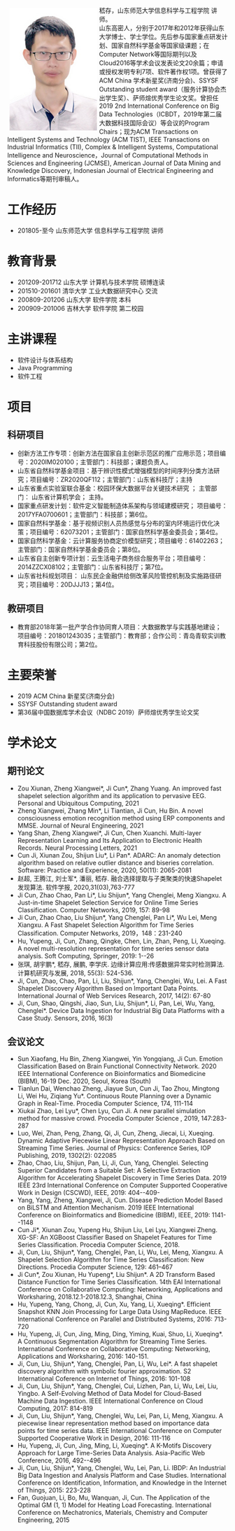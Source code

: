 <div style="float: left; clear: both;" align="left">
<img src="/photo.JPG" width="200" alt="news_20191112_2" align=left hspace="5" vspace="5"/>
嵇存，山东师范大学信息科学与工程学院 讲师。
<br/>
山东高密人，分别于2017年和2012年获得山东大学博士、学士学位。先后参与国家重点研发计划、国家自然科学基金等国家级课题；在Computer Network等国际期刊以及Cloud2016等学术会议发表论文20余篇；申请或授权发明专利7项、软件著作权1项。曾获得了ACM China 学术新星奖(济南分会)、SSYSF Outstanding student award（服务计算协会杰出学生奖）、萨师煊优秀学生论文奖。曾担任2019 2nd International Conference on Big Data Technologies（ICBDT，2019年第二届大数据科技国际会议）等会议的Program Chairs；现为ACM Transactions on Intelligent Systems and Technology (ACM TIST), IEEE Transactions on Industrial Informatics (TII), Complex & Intelligent Systems, Computational Intelligence and Neuroscience，Journal of Computational Methods in Sciences and Engineering (JCMSE), American Journal of Data Mining and Knowledge Discovery, Indonesian Journal of Electrical Engineering and Informatics等期刊审稿人。
</div>
<br clear="left" />


# 工作经历
- 201805-至今 山东师范大学 信息科学与工程学院 讲师

# 教育背景
- 201209-201712 山东大学 计算机与技术学院 硕博连读
- 201510-201601 清华大学 工业大数据研究中心 交流
- 200809-201206 山东大学 软件学院 本科
- 200909-201006 吉林大学 软件学院 第二校园

# 主讲课程
- 软件设计与体系结构
- Java Programming
- 软件工程

# 项目
## 科研项目
- 创新方法工作专项：创新方法在国家自主创新示范区的推广应用示范；项目编号：2020IM020100；主管部门：科技部；课题负责人。
- 山东省自然科学基金项目：基于辨识性模式增强模型的时间序列分类方法研究；项目编号：ZR2020QF112；主管部门：山东省科技厅；主持
- 山东省重点实验室联合基金：校园环保大数据平台关键技术研究 ； 主管部门： 山东省计算机学会； 主持。
- 国家重点研发计划：软件定义智能制造体系架构与领域建模研究； 项目编号：2017YFA0700601；主管部门：科技部；第6位。
- 国家自然科学基金：基于视频识别人员热感觉与分布的室内环境运行优化决策；项目编号：62073201；主管部门：国家自然科学基金委员会；第4位。
- 国家自然科学基金：云计算服务协商定价模型研究；项目编号：61402263；主管部门：国家自然科学基金委员会；第8位。
- 山东省自主创新专项计划：云生活电子商务综合服务平台；项目编号：2014ZZCX08102；主管部门：山东省科技厅；第7位。
- 山东省社科规划项目： 山东民企金融供给侧改革风险管控机制及实施路径研究；项目编号：20DJJJ13；第4位。

## 教研项目
- 教育部2018年第一批产学合作协同育人项目：大数据教学与实践基地建设； 项目编号：201801243035；主管部门：教育部；合作公司：青岛青软实训教育科技股份有限公司；第2位。

# 主要荣誉
- 2019 ACM China 新星奖(济南分会) <!--证书编号：2019ACMCHINA-XX-C0402-->
- SSYSF Outstanding student award
- 第36届中国数据库学术会议（NDBC 2019）萨师煊优秀学生论文奖<!--：《融合选择性提取与子类聚类的快速时间序列shapelet发现算法 》 赵超，王腾江，刘士军，潘丽，嵇存-->

# 学术论文
## 期刊论文
- Zou Xiunan, Zheng Xiangwei*, Ji Cun*, Zhang Yuang. An improved fast shapelet selection algorithm and its application to pervasive EEG. Personal and Ubiquitous Computing, 2021
- Zheng Xiangwei, Zhang Min*, Li Tiantian, Ji Cun, Hu Bin. A novel consciousness emotion recognition method using ERP components and MMSE.  Journal of Neural Engineering, 2021
- Yang Shan, Zheng Xiangwei*, Ji Cun, Chen Xuanchi. Multi-layer Representation Learning and Its Application to Electronic Health Records.  Neural Processing Letters, 2021
- Cun Ji, Xiunan Zou, Shijun Liu*, Li Pan*. ADARC: An anomaly detection algorithm based on relative outlier distance and biseries correlation. Software: Practice and Experience, 2020, 50(11): 2065-2081
- 赵超, 王腾江, 刘士军*, 潘丽, 嵇存. 融合选择提取与子类聚类的快速Shapelet发现算法.  软件学报, 2020,31(03),763-777
- Ji Cun, Zhao Chao, Pan Li*, Liu Shijun*, Yang Chenglei, Meng Xiangxu. A Just-in-time Shapelet Selection Service for Online Time Series Classification. Computer Networks, 2019, 157: 89-98
- Ji Cun, Zhao Chao, Liu Shijun*, Yang Chenglei, Pan Li*, Wu Lei, Meng Xiangxu. A Fast Shapelet Selection Algorithm for Time Series Classification. Computer Networks, 2019，148：231-240
-  Hu, Yupeng, Ji, Cun, Zhang, Qingke, Chen, Lin, Zhan, Peng, Li, Xueqing. A novel multi-resolution representation for time series sensor data analysis.  Soft Computing, Springer, 2019: 1--26  
-  张琪, 胡宇鹏*, 嵇存, 展鹏, 李学庆. 边缘计算应用:传感数据异常实时检测算法.  计算机研究与发展, 2018, 55(3): 524-536.
-  Ji, Cun, Zhao, Chao, Pan, Li, Liu, Shijun*, Yang, Chenglei, Wu, Lei. A Fast Shapelet Discovery Algorithm Based on Important Data Points. International Journal of Web Services Research, 2017, 14(2): 67-80
-  Ji, Cun, Shao, Qingshi, Jiao, Sun, Liu, Shijun*, Li, Pan, Lei, Wu, Yang, Chenglei*. Device Data Ingestion for Industrial Big Data Platforms with a Case Study. Sensors, 2016, 16(3)
## 会议论文
- Sun Xiaofang, Hu Bin, Zheng Xiangwei, Yin Yongqiang, Ji Cun. Emotion Classification Based on Brain Functional Connectivity Network.  2020 IEEE International Conference on Bioinformatics and Biomedicine (BIBM), 16-19 Dec. 2020, Seoul, Korea (South)
- Tianlun Dai, Wenchao Zheng, Jiayue Sun, Cun Ji, Tao Zhou, Mingtong Li, Wei Hu, Ziqiang Yu*. Continuous Route Planning over a Dynamic Graph in Real-Time.  Procedia Computer Science, 174, 111-114 
- Xiukai Zhao, Lei Lyu*, Chen Lyu, Cun Ji. A new parallel simulation method for massive crowd.  Procedia Computer Science , 2019, 147:283-287
- Luo, Wei, Zhan, Peng, Zhang, Qi, Ji, Cun, Zheng, Jiecai, Li, Xueqing. Dynamic Adaptive Piecewise Linear Representation Approach Based on Streaming Time Series.  Journal of Physics: Conference Series, IOP Publishing, 2019, 1302(2): 022085
- Zhao, Chao, Liu, Shijun, Pan, Li, Ji, Cun, Yang, Chenglei. Selecting Superior Candidates from a Suitable Set: A Selective Extraction Algorithm for Accelerating Shapelet Discovery in Time Series Data.  2019 IEEE 23rd International Conference on Computer Supported Cooperative Work in Design (CSCWD), IEEE, 2019: 404--409-     
- Yang, Yang, Zheng, Xiangwei, Ji, Cun. Disease Prediction Model Based on BiLSTM and Attention Mechanism.  2019 IEEE International Conference on Bioinformatics and Biomedicine (BIBM), IEEE, 2019: 1141--1148
- Cun Ji*, Xiunan Zou, Yupeng Hu, Shijun Liu, Lei Lyu, Xiangwei Zheng. XG-SF: An XGBoost Classifier Based on Shapelet Features for Time Series Classification.  Procedia Computer Science, 2018.  
- Ji, Cun, Liu, Shijun*, Yang, Chenglei, Pan, Li, Wu, Lei, Meng, Xiangxu. A Shapelet Selection Algorithm for Time Series Classification: New Directions.  Procedia Computer Science, 129: 461–467
- Ji Cun*, Zou Xiunan, Hu Yupeng*, Liu Shijun*. A 2D Transform Based Distance Function for Time Series Classification.  14th EAI International Conference on Collaborative Computing: Networking, Applications and Worksharing, 2018.12.1-2018.12.3, Shanghai, China
- Hu, Yupeng, Yang, Chong, Ji, Cun, Xu, Yang, Li, Xueqing*. Efficient Snapshot KNN Join Processing for Large Data Using MapReduce.  IEEE International Conference on Parallel and Distributed Systems, 2016: 713-720
- Hu, Yupeng, Ji, Cun, Jing, Ming, Ding, Yiming, Kuai, Shuo, Li, Xueqing*. A Continuous Segmentation Algorithm for Streaming Time Series.  International Conference on Collaborative Computing: Networking, Applications and Worksharing, 2016: 140-151.
- Ji, Cun, Liu, Shijun*, Yang, Chenglei, Pan, Li, Wu, Lei*. A fast shapelet discovery algorithm with symbolic fourier approximation.  S2 International Coference on Internet of Things, 2016: 101-108
- Ji, Cun, Liu, Shijun*, Yang, Chenglei, Cui, Lizhen, Pan, Li, Wu, Lei, Liu, Yingbo. A Self-Evolving Method of Data Model for Cloud-Based Machine Data Ingestion.  IEEE International Conference on Cloud Computing, 2017: 814-819
-  Ji, Cun, Liu, Shijun*, Yang, Chenglei, Wu, Lei, Pan, Li, Meng, Xiangxu. A piecewise linear representation method based on importance data points for time series data.  IEEE International Conference on Computer Supported Cooperative Work in Design, 2016: 111-116    
- Hu, Yupeng, Ji, Cun, Jing, Ming, Li, Xueqing*. A K-Motifs Discovery Approach for Large Time-Series Data Analysis.  Asia-Pacific Web Conference, 2016, 492--496
- Ji, Cun, Liu, Shijun*, Yang, Chenglei, Wu, Lei, Pan, Li. IBDP: An Industrial Big Data Ingestion and Analysis Platform and Case Studies.  International Conference on Identification, Information, and Knowledge in the Internet of Things, 2015: 223-228   
- Fan, Guojuan, Li, Bo, Mu, Wanquan, Ji, Cun. The Application of the Optimal GM (1, 1) Model for Heating Load Forecasting.  International Conference on Mechatronics, Materials, Chemistry and Computer Engineering, 2015  

<!--

## Welcome to GitHub Pages

You can use the [editor on GitHub](https://github.com/sdujicun/sdujicun.github.com/edit/main/index.md) to maintain and preview the content for your website in Markdown files.

**Bold** and _Italic_ and `Code` text

[Link](url) and ![Image](src)
```

-->
